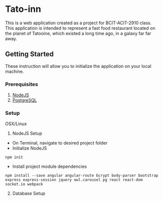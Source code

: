 # Tato-inn

This is a web application created as a project for BCIT-ACIT-2910 class. This application is intended to represent a fast food restaurant located on the planet of Tatooine, which existed a long time ago, in a galaxy far far away.

## Getting Started

These instruction will allow you to initialize the application on your local machine.

### Prerequisites

1. [NodeJS](https://nodejs.org/en/)
2. [PostgreSQL](https://www.postgresql.org/)

### Setup

OSX/Linux

1. NodeJS Setup
* On Terminal, navigate to desired project folder
* Initialize NodeJS

```
npm init
```

* Install project module dependencies

```
npm install --save angular angular-route bcrypt body-parser bootstrap express express-session jquery owl.carousel pg react react-dom socket.io webpack
```

2. Database Setup


<!-- ## Running the tests

Explain how to run the automated tests for this system

### Break down into end to end tests

Explain what these tests test and why

```
Give an example
```

### And coding style tests

Explain what these tests test and why

```
Give an example
```

## Deployment

Add additional notes about how to deploy this on a live system

## Built With

* [Dropwizard](http://www.dropwizard.io/1.0.2/docs/) - The web framework used
* [Maven](https://maven.apache.org/) - Dependency Management
* [ROME](https://rometools.github.io/rome/) - Used to generate RSS Feeds

## Contributing

Please read [CONTRIBUTING.md](https://gist.github.com/PurpleBooth/b24679402957c63ec426) for details on our code of conduct, and the process for submitting pull requests to us.

## Versioning

We use [SemVer](http://semver.org/) for versioning. For the versions available, see the [tags on this repository](https://github.com/your/project/tags). 

## Authors

* **Billie Thompson** - *Initial work* - [PurpleBooth](https://github.com/PurpleBooth)

See also the list of [contributors](https://github.com/your/project/contributors) who participated in this project.

## License

This project is licensed under the MIT License - see the [LICENSE.md](LICENSE.md) file for details

## Acknowledgments

* Hat tip to anyone who's code was used
* Inspiration
* etc

 -->